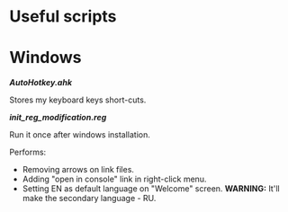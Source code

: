 Useful scripts
==============

Windows
=======

***AutoHotkey.ahk***

Stores my keyboard keys short-cuts.

***init_reg_modification.reg***

Run it once after windows installation.

Performs:
 - Removing arrows on link files.
 - Adding "open in console" link in right-click menu.
 - Setting EN as default language on "Welcome" screen. **WARNING:** It'll make the secondary language - RU.